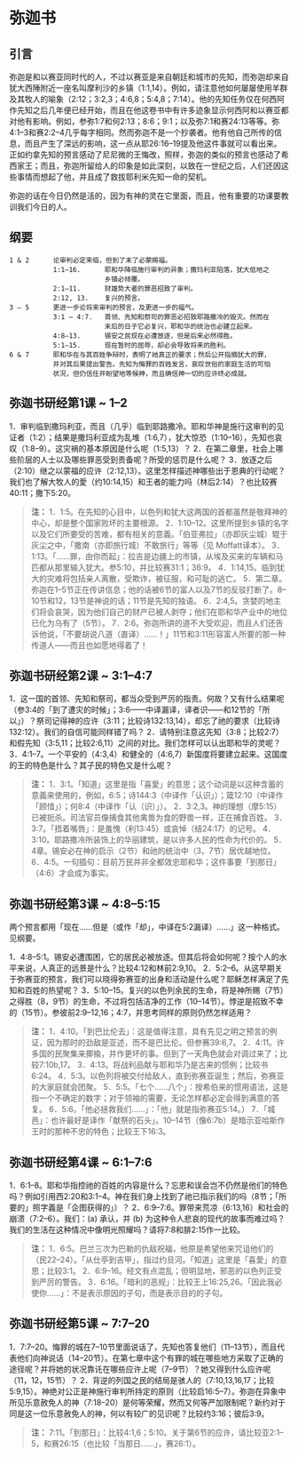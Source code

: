 # 弥迦书

## 引言

弥迦是和以赛亚同时代的人，不过以赛亚是来自朝廷和城市的先知，而弥迦却来自犹大西陲附近一座名叫摩利沙的乡镇（1:1,14）。例如，请注意他如何屡屡使用羊群及其牧人的喻象（2:12；3:2,3；4:6,8；5:4,8；7:14）。他的先知任务仅在何西阿作先知之后几年便已经开始，而且在他这卷书中有许多迹象显示何西阿和以赛亚都对他有影响。例如，参弥1:7和何2:13；8:6；9:1；以及弥7:1和赛24:13等等。弥4:1–3和赛2:2–4几乎每字相同。然而弥迦不是一个抄袭者。他有他自己所传的信息，而且产生了深远的影响，这一点从耶26:16–19提及他这件事就可以看出来。正如约拿先知的预言感动了尼尼微的王悔改，照样，弥迦的类似的预言也感动了希西家王；而且，弥迦所留给人的印象是如此深刻，以致在一世纪之后，人们还因这些事情而想起了他，并且成了救拔耶利米先知一命的契机。

弥迦的话在今日仍然是活的，因为有神的灵在它里面，而且，他有重要的功课要教训我们今日的人。

## 纲要

	1 & 2      论审判必定来临，但到了末了必蒙赐福。
	           1:1–16.      耶和华降临施行审判的异象；撒玛利亚陷落，犹大低地之
	                        乡镇必倾覆。
	           2:1–11.      财雄势大者的罪恶招致了审判。
	           2:12, 13.    复兴的预言。
	3 – 5      更进一步论将来审判的预言，及更进一步的福气。
	           3:1 – 4:7.   首领、先知和祭司的罪恶必招致耶路撒冷的毁灭。然而在
	                        末后的日子它必复兴，耶和华的统治也必建立起来。
	           4:8–13.      锡安之民现在必遭放逐，但是后来必然得胜。
	           5:1–15.      现在暂时的屈辱，却必会导致将来的胜利。
	6 & 7      耶和华在与其百姓争辩时，表明了祂真正的要求；然后公开指摘犹大的罪，
	           并对其后果提出警告。先知为悔罪的百姓发言，哀叹世俗的家庭生活的可怕
	           状况，但仍信任并盼望地等候神，而且确信神一切的应许终必成就。

## 弥迦书研经第1课 ~ 1–2

1．审判临到撒玛利亚，而且（几乎）临到耶路撒冷。耶和华神是施行这审判的见证者（1:2）；结果是撒玛利亚成为乱堆（1:6,7），犹大惊恐（1:10–16），先知也哀叹（1:8–9）。这灾祸的基本原因是什么呢（1:5,13）？
2．在第二章里，社会上哪些阶层的人士以及哪些罪恶受到责备呢？所受的惩罚是什么呢？
3．放逐之后（2:10）继之以蒙福的应许（2:12,13）。这里怎样描述神哪些出于恩典的行动呢？我们也了解大牧人的愛（约10:14,15）和王者的能力吗（林后2:14）？也比较赛40:11；撒下5:20。

> **注：**
> 1．1:5。在先知的心目中，以色列和犹大这两国的首都虽然是敬拜神的中心，却是整个国家败坏的主要根源。
> 2．1:10–12。这里所提到乡镇的名字以及它们所要受的苦难，都有相关的意義。「伯亚弗拉」（亦即灰尘城）辊于灰尘之中，「撒南（亦即旅行城）不敢旅行」等等（见 Moffatt译本）。
> 3．1:13。「……罪，由你而起」：拉吉是边疆上的市镇，从埃及买来的车辆和马匹都从那里输入犹大。参5:10，并比较赛31:1；36:9。
> 4．1:14,15。临到犹大的灾难将包括亲人离散，受欺诈，被征服，和可耻的逃亡。
> 5．第二章。弥迦在1–5节正在传讲信息；他的话被6节的富人以及7节的反驳打断了。8–10节和12，13节是神说的话；11节是先知的独语。
> 6．2:4,5。贪婪的地主们将会哀哭，因为他们自己的财产已被人剥夺；他们在耶和华产业中的地位已化为乌有了（5节）。
> 7．2:6。弥迦所讲的道不大受欢迎，而且人们还告诉他说，「不要胡说八道（直译）……！」11节和3:11形容富人所要的那一种传道人——而且也如愿地得着了！

## 弥迦书研经第2课 ~ 3:1–4:7

1．这一国的首领、先知和祭司，都当众受到严厉的指责。何故？又有什么结果呢（参3:4的「到了遭灾的时候」；3:6——中译漏译，译者识——和12节的「所以」）？祭司记得神的应许（3:11；比较诗132:13,14），却忘了祂的要求（比较诗132:12）。我们的自信可能同样错了吗？
2．请特别注意这先知（3:8；比较2:7）和假先知（3:5,11；比较2:6,11）之间的对比。我们怎样可以认出耶和华的灵呢？
3．4:1–7。一个平安的（4:3,4）和健全的（4:6,7）新国度将要建立起来。这国度的王的特色是什么？其子民的特色又是什么呢？

> **注：**
> 1．3:1。「知道」这里是指「喜愛」的意思；这个动词是以这种含蓄的意義来使用的，例如，6:5；诗144:3（中译作「认识」）；箴12:10（中译作「顾惜」）；何8:4（中译作「认（识）」）。
> 2．3:2,3。神的理想（摩5:15）已被扼杀。司法官员像捕食其他禽兽为食的野兽一样，正在捕食百姓。
> 3．3:7。「捂着嘴唇」：是羞愧（利13:45）或哀悼（结24:17）的记号。
> 4．3:10。耶路撒冷所装饰上的华丽建筑，是以许多人民的性命为代价的。
> 5．4章。锡安必在神的启示（2节）和祂的统治中（3，7节）居优越地位。
> 6．4:5。一句插句：目前万民并非全都效忠耶和华；这件事要「到那日」（4:6）才会成为事实。

## 弥迦书研经第3课 ~ 4:8–5:15

两个预言都用「现在……但是（或作「却」，中译在5:2漏译）……」这一种格式。见纲要。

1．4:8–5:1。锡安必遭围困，它的居民必被放逐。但其后将会如何呢？按个人的水平来说，人真正的远景是什么？比较4:12和林前2:9,10。
2．5:2–6。从这早期关于弥赛亚的预言，我们可以晓得弥赛亚的出身和活动是什么呢？耶稣怎样满足了先知和百姓的热望呢？
3．5:10–15。复兴的以色列余民的生命，将是神所赐（7节）之得胜（8，9节）的生命，不过将包括洁净的工作（10–14节）。悖逆是招致不幸的（15节）。参彼前2:9–12,16；4:7，并思考同样的原则仍然怎样适用？

> **注：**
> 1．4:10。「到巴比伦去」：这是值得注意，具有先见之明之预言的例证，因为那时的劲敌是亚述，而不是巴比伦。但参赛39:6,7。
> 2．4:11。许多国的民聚集来揶揄，并作更坏的事。但到了一天角色就会对调过来了；比较7:10b,17。
> 3．4:13。将战利品献与耶和华乃是古来的惯例；比较书6:24。
> 4．5:3。以色列将被交付给敌人，直到弥赛亚诞生；然后，弥赛亚的大家庭就会团聚。
> 5．5:5。「七个……八个」：按希伯来的惯用语法，这是指一个不确定的数字；对于领袖的需要，无论怎样都必定会得到满意的答复。
> 6．5:6。「他必拯救我们……」：「他」就是指弥赛亚5:14。）
> 7．「城邑」：也许最好是译作「献祭的石头」。10–14节（像6:7b）是暗示亚哈斯作王时的那种不忠的特色；比较王下16:3。

## 弥迦书研经第4课 ~ 6:1–7:6

1．6:1–8。耶和华指控祂的百姓的内容是什么？忘恩和误会岂不仍然是他们的特色吗？例如引用西2:20和3:1–4。神在我们身上找到了祂已指示我们的吗（8节；「所要的」照字義是「企图获得的」）？
2．6:9–7:6。罪带来荒凉（6:13,16）和社会的崩溃（7:2–6）。我们：(a) 承认，并 (b) 为这种令人悲哀的现代的故事而难过吗？我们的生活在这种情况中像明光照耀吗？请将7:8和腓2:15作一比较。

> **注：**
> 1．6:5。巴兰三次为巴勒的仇敌祝福，他原是希望他来咒诅他们的（民22–24）。「从仕亭到吉甲」，指过约旦河。「知道」这里是「喜愛」的意思；比较3:1。
> 2．6:9–16。经文有点混乱；但明显地，邪恶的以色列正受到严厉的警告。
> 3．6:16。「暗利的恶规」：比较王上16:25,26。「因此我必使你……」：不是表示原因的子句，而是表示目的的子句。

## 弥迦书研经第5课 ~ 7:7–20

1．7:7–20。悔罪的城在7–10节里面说话了，先知也答复他们（11–13节），而且代表他们向神说话（14–20节）。在第七章中这个有罪的城在哪些地方采取了正确的途径呢？并将她的状况靠讬在哪些应许上呢（7–9节）？她又得到什么应许呢（11，12，15节）？
2．背逆的列国之民的结局是骇人的（7:10,13,16,17；比较5:9,15）。神绝对公正是神施行审判所持定的原则（比较启16:5–7）。弥迦在异象中所见乐意赦免人的神（7:18–20）是何等荣耀，然而又何等严加限制呢？新约对于同是这一位乐意赦免人的神，何以有较广的见识呢？比较约3:16；彼后3:9。

> **注：** 7:11。「到那日」：比较4:1,6；5:10。关于第6节的应许，请比较亚2:1–5，和赛26:15（也比较「当那日……」，赛26:1）。